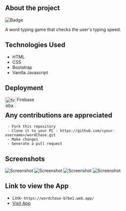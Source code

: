 ## About the project
![Badge](https://img.shields.io/badge/wordChase-Game-green)

  A word typing game that checks the user's typing speed.

## Technologies Used

 - HTML
 - CSS
 - Bootstrap
 - Vanilla Javascript

## Deployment
  <img align="left" alt="firebase" width="35px" src="https://www.vectorlogo.zone/logos/firebase/firebase-icon.svg" />
  Firebase<br>
  
## Any contributions are appreciated
```
 - Fork this repository
 - Clone it to your PC - https://github.com/<your-username>/wordChase.git
 - Make changes
 - Generate a pull request
```

## Screenshots

![Screenshot](https://user-images.githubusercontent.com/80754608/121459052-29fcaf00-c9c8-11eb-9cb8-37bcf777628a.png)
![Screenshot](https://user-images.githubusercontent.com/80754608/121459230-8069ed80-c9c8-11eb-8c1b-e0487a9ae54c.png)
![Screenshot](https://user-images.githubusercontent.com/80754608/121459484-fc643580-c9c8-11eb-9098-6bfcd751ee1c.png)
![Screenshot](https://user-images.githubusercontent.com/80754608/121459863-a479fe80-c9c9-11eb-856c-82a0cc08275e.png)

## Link to view the App
 - Link- `https://wordchase-b7be1.web.app/`
 - [Visit App](https://wordchase-b7be1.web.app/)
